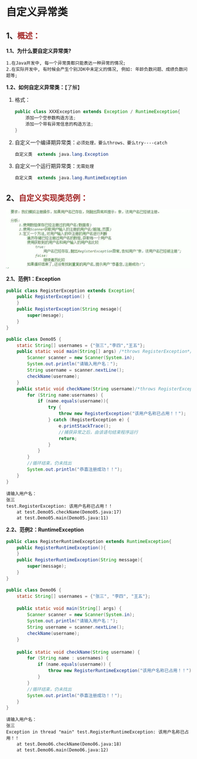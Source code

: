 # 自定义异常类

## 1、<span style="color:brown">概述：</span>

**1.1、为什么要自定义异常类?**

```apl
1.在Java开发中, 每一个异常类都只能表达一种异常的情况;
2.在实际开发中, 有时候会产生个别JDK中未定义的情况, 例如: 年龄负数问题、成绩负数问题等;
```

**1.2、如何自定义异常类：**【了解】

1. 格式：

   ```java
   public class XXXException extends Exception / RuntimeException{
       添加一个空参数构造方法;
       添加一个带有异常信息的构造方法;
   }
   ```

2. 自定义一个编译期异常类：`必须处理，要么throws、要么try----catch`

   ```java
   自定义类  extends java.lang.Exception
   ```

3. 自定义一个运行期异常类：`无需处理`

   ```java
   自定义类  extends java.lang.RuntimeException
   ```

## 2、<span style="color:brown">自定义实现类范例：</span>

![案例分析1](https://raw.githubusercontent.com/root-bine/image/main/Typora-image/%E8%87%AA%E5%AE%9A%E4%B9%89%E5%BC%82%E5%B8%B8%E7%B1%BB.png)

**2.1、范例1：Exception**

```java
public class RegisterException extends Exception{
    public RegisterException() {
    }
    public RegisterException(String mesage){
        super(mesage);
    }
}
```

```java
public class Demo05 {
    static String[] usernames = {"张三","李四","王五"};
    public static void main(String[] args) /*throws RegisterException*/{
        Scanner scanner = new Scanner(System.in);
        System.out.println("请输入用户名：");
        String username = scanner.nextLine();
        checkName(username);
    }
    public static void checkName(String username)/*throws RegisterException*/{
        for (String name:usernames) {
            if (name.equals(username)){
                try {
                    throw new RegisterException("该用户名称已占用！！");
                } catch (RegisterException e) {
                    e.printStackTrace();
                    //捕获异常之后，由该语句结束程序运行
                    return;
                }
            }
        }
        //循环结束，仍未找出
        System.out.println("恭喜注册成功！！");
    }
}
```

```apl
请输入用户名：
张三
test.RegisterException: 该用户名称已占用！！
	at test.Demo05.checkName(Demo05.java:17)
	at test.Demo05.main(Demo05.java:11)
```

**2.2、范例2：RuntimeException**

```java
public class RegisterRuntimeException extends RuntimeException{
    public RegisterRuntimeException(){
    }
    public RegisterRuntimeException(String message){
        super(message);
    }
}
```

```java
public class Demo06 {
    static String[] usernames = {"张三", "李四", "王五"};

    public static void main(String[] args) {
        Scanner scanner = new Scanner(System.in);
        System.out.println("请输入用户名：");
        String username = scanner.nextLine();
        checkName(username);
    }

    public static void checkName(String username) {
        for (String name : usernames) {
            if (name.equals(username)) {
                throw new RegisterRuntimeException("该用户名称已占用！！");
            }
        }
        //循环结束，仍未找出
        System.out.println("恭喜注册成功！！");
    }
}
```

```apl
请输入用户名：
张三
Exception in thread "main" test.RegisterRuntimeException: 该用户名称已占用！！
	at test.Demo06.checkName(Demo06.java:18)
	at test.Demo06.main(Demo06.java:12)
```

